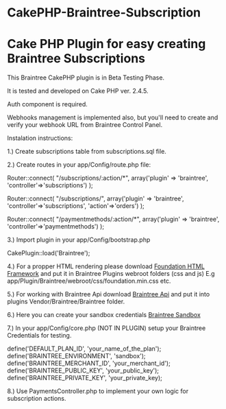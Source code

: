 CakePHP-Braintree-Subscription
=======
# Cake PHP Plugin for easy creating Braintree Subscriptions

This Braintree CakePHP plugin is in Beta Testing Phase. 

It is tested and developed on Cake PHP ver. 2.4.5.

Auth component is required.

Webhooks management is implemented also, but you'll need to create and verify your webhook URL from Braintree Control Panel.

Instalation instructions:

1.) Create subscriptions table from subscriptions.sql file.

2.) Create routes in your app/Config/route.php file:

Router::connect(
   "/subscriptions/:action/*", array('plugin' => 'braintree', 'controller'=>'subscriptions')
);

Router::connect(
   "/subscriptions/", array('plugin' => 'braintree', 'controller'=>'subscriptions', 'action'=>'orders')
);

Router::connect(
   "/paymentmethods/:action/*", array('plugin' => 'braintree', 'controller'=>'paymentmethods')
);

3.) Import plugin in your app/Config/bootstrap.php

CakePlugin::load('Braintree');

4.) For a propper HTML rendering please download [Foundation HTML Framework](http://foundation.zurb.com/develop/download.html) and put it in Braintree Plugins webroot folders (css and js)
E.g app/Plugin/Braintree/webroot/css/foundation.min.css etc.

5.) For working with Braintree Api download [Braintree Api](https://developers.braintreepayments.com/javascript+php/start/hello-server) and put it into plugins Vendor/Braintree/Braintree folder.

6.) Here you can create your sandbox credentials [Braintree Sandbox](https://www.braintreepayments.com/get-started)

7.) In your app/Config/core.php (NOT IN PLUGIN) setup your Braintree Credentials for testing.

define('DEFAULT_PLAN_ID', 'your_name_of_the_plan');
define('BRAINTREE_ENVIRONMENT', 'sandbox');
define('BRAINTREE_MERCHANT_ID', 'your_merchant_id');
define('BRAINTREE_PUBLIC_KEY', 'your_public_key');
define('BRAINTREE_PRIVATE_KEY', 'your_private_key);

8.) Use PaymentsController.php to implement your own logic for subscription actions.